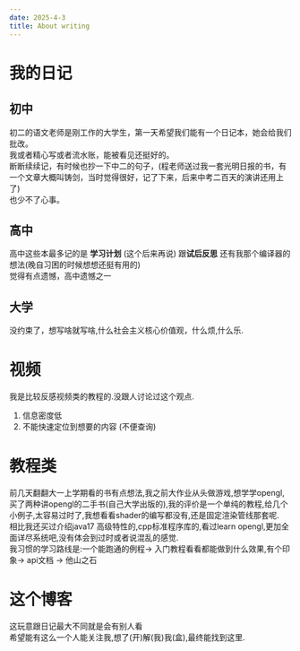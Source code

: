 ```yaml
---
date: 2025-4-3
title: About writing
---
```

# 我的日记
## 初中
初二的语文老师是刚工作的大学生，第一天希望我们能有一个日记本，她会给我们批改。  
我或者精心写或者流水账，能被看见还挺好的。  
断断续续记，有时候也抄一下中二的句子，(程老师送过我一套光明日报的书，有一个文章大概叫铸剑，当时觉得很好，记了下来，后来中考二百天的演讲还用上了)  
也少不了心事。
## 高中
高中这些本最多记的是 **学习计划** (这个后来再说) 跟**试后反思** 还有我那个编译器的想法(晚自习困的时候想想还挺有用的)  
觉得有点遗憾，高中遗憾之一
## 大学
没约束了，想写啥就写啥,什么社会主义核心价值观，什么烦,什么乐.

# 视频
我是比较反感视频类的教程的.没跟人讨论过这个观点.
1. 信息密度低
2. 不能快速定位到想要的内容 (不便查询)

# 教程类
前几天翻翻大一上学期看的书有点想法,我之前大作业从头做游戏,想学学opengl,买了两种讲opengl的二手书(自己大学出版的),我的评价是一个单纯的教程,给几个小例子,太容易过时了,我想看看shader的编写都没有,还是固定渲染管线那套呢.  
相比我还买过介绍java17 高级特性的,cpp标准程序库的,看过learn opengl,更加全面详尽系统吧,没有体会到过时或者说混乱的感觉.  
我习惯的学习路线是:一个能跑通的例程-> 入门教程看看都能做到什么效果,有个印象-> api文档 -> 他山之石
# 这个博客
这玩意跟日记最大不同就是会有别人看  
希望能有这么一个人能关注我,想了(开)解(我)我(盒),最终能找到这里.
